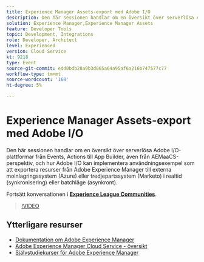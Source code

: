 ```yaml
---
title: Experience Manager Assets-export med Adobe I/O
description: Den här sessionen handlar om en översikt över serverlösa Adobe I/O-plattformar från Events, Actions till App Builder, även från AEMaaCS-perspektiv, och hur Adobe I/O kan implementera användningsexempel som att exportera resurser från Adobe Experience Manager till externa molnlagringssystem (Azure) eller tredjepartssystem (Marketo) i realtid (synkronisering) eller batchläge (asynkront).
solution: Experience Manager,Experience Manager Assets
feature: Developer Tools
topic: Development, Integrations
role: Developer, Architect
level: Experienced
version: Cloud Service
kt: 9218
type: Event
source-git-commit: edd0bdb28a9b3d065a64a95af6a216b747577c77
workflow-type: tm+mt
source-wordcount: '168'
ht-degree: 5%

---
```


# Experience Manager Assets-export med Adobe I/O

Den här sessionen handlar om en översikt över serverlösa Adobe I/O-plattformar från Events, Actions till App Builder, även från AEMaaCS-perspektiv, och hur Adobe I/O kan implementera användningsexempel som att exportera resurser från Adobe Experience Manager till externa molnlagringssystem (Azure) eller tredjepartssystem (Marketo) i realtid (synkronisering) eller batchläge (asynkront).

Fortsätt konversationen i **[Experience League Communities](https://adobe.ly/3mkDXo6)**.

>[!VIDEO](https://video.tv.adobe.com/v/337842/?quality=12&learn=on&hidetitle=true)

## Ytterligare resurser

- [Dokumentation om Adobe Experience Manager ](https://experienceleague.adobe.com/docs/experience-manager-cloud-service.html)
- [Adobe Experience Manager Cloud Service - översikt](https://experienceleague.adobe.com/docs/experience-manager-cloud-service/overview/home.html)
- [Självstudiekurser för Adobe Experience Manager](https://experienceleague.adobe.com/docs/experience-manager-tutorials.html)
